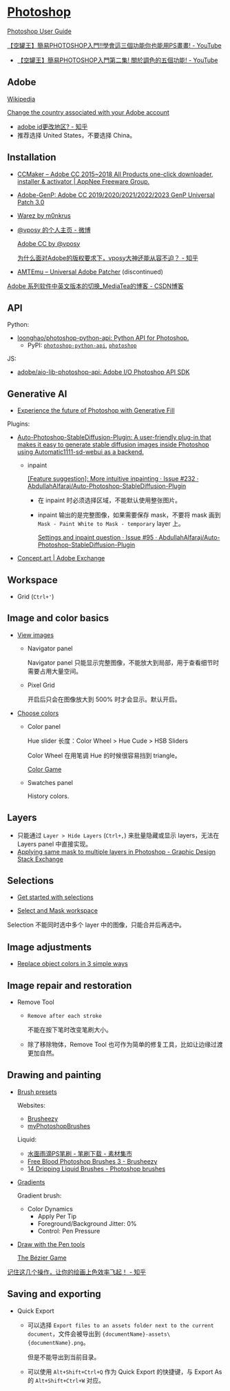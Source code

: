# [Photoshop](https://www.adobe.com/products/photoshop.html)
[Photoshop User Guide](https://helpx.adobe.com/photoshop/user-guide.html)

[【空罐王】簡易PHOTOSHOP入門!!學會這三個功能你也能用PS畫畫! - YouTube](https://www.youtube.com/watch?v=ZyRhrNkwDFs&list=PLuuYT1vCaNTS1uvf9uuqZc57iyDCiApVc&index=2)
- [【空罐王】簡易PHOTOSHOP入門第二集! 關於調色的五個功能! - YouTube](https://www.youtube.com/watch?v=fVGbsjnKS5I&list=PLuuYT1vCaNTS1uvf9uuqZc57iyDCiApVc)

## Adobe
[Wikipedia](https://en.wikipedia.org/wiki/Adobe_Inc.)

[Change the country associated with your Adobe account](https://helpx.adobe.com/x-productkb/policy-pricing/change-country-associated-with-adobe-id.html)
- [adobe id更改地区? - 知乎](https://www.zhihu.com/question/64717484/answer/3083587229)
- 推荐选择 United States，不要选择 China。

## Installation
- [CCMaker – Adobe CC 2015~2018 All Products one-click downloader, installer & activator | AppNee Freeware Group.](https://appnee.com/ccmaker/)
- [Adobe-GenP: Adobe CC 2019/2020/2021/2022/2023 GenP Universal Patch 3.0](https://github.com/cw2k/Adobe-GenP)
- [Warez by m0nkrus](https://w14.monkrus.ws/)
- [@vposy 的个人主页 - 微博](https://weibo.com/vposy)

  [Adobe CC by @vposy](https://t.me/adobe_vposy)

  [为什么面对Adobe的版权要求下，vposy大神还能从容不迫？ - 知乎](https://www.zhihu.com/question/389392505)
- [AMTEmu – Universal Adobe Patcher](https://amtemu-official.com/) (discontinued)

[Adobe 系列软件中英文版本的切换_MediaTea的博客 - CSDN博客](https://blog.csdn.net/qq_41176800/article/details/112792590)

## API
Python:
- [loonghao/photoshop-python-api: Python API for Photoshop.](https://github.com/loonghao/photoshop-python-api)
  - PyPI: [`photoshop-python-api`](https://pypi.org/project/photoshop-python-api/), [`photoshop`](https://pypi.org/project/photoshop/)

JS:
- [adobe/aio-lib-photoshop-api: Adobe I/O Photoshop API SDK](https://github.com/adobe/aio-lib-photoshop-api)

## Generative AI
- [Experience the future of Photoshop with Generative Fill](https://helpx.adobe.com/photoshop/using/generative-fill.html)

Plugins:
- [Auto-Photoshop-StableDiffusion-Plugin: A user-friendly plug-in that makes it easy to generate stable diffusion images inside Photoshop using Automatic1111-sd-webui as a backend.](https://github.com/AbdullahAlfaraj/Auto-Photoshop-StableDiffusion-Plugin#demo)
  - inpaint

    [\[Feature suggestion\]: More intuitive inpainting · Issue #232 · AbdullahAlfaraj/Auto-Photoshop-StableDiffusion-Plugin](https://github.com/AbdullahAlfaraj/Auto-Photoshop-StableDiffusion-Plugin/issues/232)

    - 在 inpaint 时必须选择区域，不能默认使用整张图片。
      
    - inpaint 输出的是完整图像，如果需要保存 mask，不要将 mask 画到 `Mask - Paint White to Mask - temporary` layer 上。

      [Settings and inpaint question · Issue #95 · AbdullahAlfaraj/Auto-Photoshop-StableDiffusion-Plugin](https://github.com/AbdullahAlfaraj/Auto-Photoshop-StableDiffusion-Plugin/issues/95)
- [Concept.art | Adobe Exchange](https://exchange.adobe.com/apps/cc/114117da/stable-diffusion)

## Workspace
- Grid (`Ctrl+'`)

## Image and color basics
- [View images](https://helpx.adobe.com/photoshop/using/viewing-images.html)
  - Navigator panel

    Navigator panel 只能显示完整图像，不能放大到局部，用于查看细节时需要占用大量空间。

  - Pixel Grid

    开启后只会在图像放大到 500% 时才会显示。默认开启。

- [Choose colors](https://helpx.adobe.com/photoshop/using/choosing-colors.html)

  - Color panel
  
    Hue slider 长度：Color Wheel > Hue Cude > HSB Sliders

    Color Wheel 在用笔调 Hue 的时候很容易挡到 triangle。

    [Color Game](https://color.method.ac/)

  - Swatches panel

    History colors.

## Layers
- 只能通过 `Layer > Hide Layers` (`Ctrl+,`) 来批量隐藏或显示 layers，无法在 Layers panel 中直接实现。
- [Applying same mask to multiple layers in Photoshop - Graphic Design Stack Exchange](https://graphicdesign.stackexchange.com/questions/9266/applying-same-mask-to-multiple-layers-in-photoshop)

## Selections
- [Get started with selections](https://helpx.adobe.com/photoshop/using/making-selections.html)
  
- [Select and Mask workspace](https://helpx.adobe.com/photoshop/using/select-mask.html)

Selection 不能同时选中多个 layer 中的图像，只能合并后再选中。

## Image adjustments
- [Replace object colors in 3 simple ways](https://helpx.adobe.com/photoshop/using/replace-colors.html)

## Image repair and restoration
- Remove Tool

  - `Remove after each stroke`
  
    不能在按下笔时改变笔刷大小。

  - 除了移除物体，Remove Tool 也可作为简单的修复工具，比如让边缘过渡更加自然。

## Drawing and painting
- [Brush presets](https://helpx.adobe.com/photoshop/using/brush-presets.html)

  Websites:
  - [Brusheezy](https://www.brusheezy.com/)
  - [myPhotoshopBrushes](https://myphotoshopbrushes.com/)

  Liquid:
  - [水面雨滴PS笔刷 - 笔刷下载 - 素材集市](http://www.sucaijishi.com/brush-34-1090-1.html)
  - [Free Blood Photoshop Brushes 3 - Brusheezy](https://www.brusheezy.com/brushes/60148-free-blood-photoshop-brushes-3)
  - [14 Dripping Liquid Brushes - Photoshop brushes](https://myphotoshopbrushes.com/brushes/id/3704/)

- [Gradients](https://helpx.adobe.com/photoshop/using/gradients.html)

  Gradient brush:
  - Color Dynamics
    - Apply Per Tip
    - Foreground/Background Jitter: 0%
    - Control: Pen Pressure

- [Draw with the Pen tools](https://helpx.adobe.com/photoshop/using/drawing-pen-tools.html)

  [The Bézier Game](https://bezier.method.ac/)

[记住这几个操作，让你的绘画上色效率飞起！ - 知乎](https://zhuanlan.zhihu.com/p/52861032)

## Saving and exporting
- Quick Export
  - 可以选择 `Export files to an assets folder next to the current document`，文件会被导出到 `{documentName}-assets\{documentName}.png`。

    但是不能导出到当前目录。

  - 可以使用 `Alt+Shift+Ctrl+Q` 作为 Quick Export 的快捷键，与 Export As 的 `Alt+Shift+Ctrl+W` 对应。